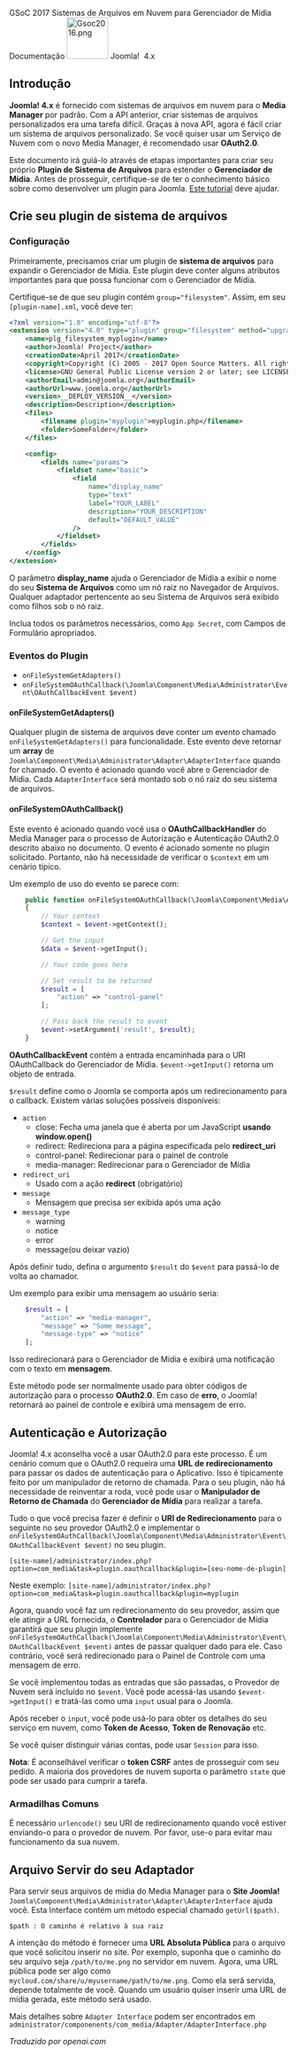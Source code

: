 <!-- Filename: J4.x:Cloud_File_Systems_for_Media_Manager / Display title: Sistemas de Arquivos em Nuvem para Gerenciamento de Mídia -->

<span id="main-portal-heading">GSoC 2017
Sistemas de Arquivos em Nuvem para Gerenciador de Mídia
Documentação</span> [<img
src="https://docs.joomla.org/images/thumb/7/7d/Gsoc2016.png/75px-Gsoc2016.png"
decoding="async"
srcset="https://docs.joomla.org/images/thumb/7/7d/Gsoc2016.png/113px-Gsoc2016.png 1.5x, https://docs.joomla.org/images/thumb/7/7d/Gsoc2016.png/150px-Gsoc2016.png 2x"
data-file-width="373" data-file-height="373" width="75" height="75"
alt="Gsoc2016.png" />](https://docs.joomla.org/GSOC_2017 "GSOC 2017")
Joomla!  4.x

## Introdução

**Joomla! 4.x** é fornecido com sistemas de arquivos em nuvem para o **Media Manager** por padrão. Com a API anterior, criar sistemas de arquivos personalizados era uma tarefa difícil. Graças à nova API, agora é fácil criar um sistema de arquivos personalizado. Se você quiser usar um Serviço de Nuvem com o novo Media Manager, é recomendado usar **OAuth2.0**.

Este documento irá guiá-lo através de etapas importantes para criar seu próprio **Plugin de Sistema de Arquivos** para estender o **Gerenciador de Mídia**. Antes de prosseguir, certifique-se de ter o conhecimento básico sobre como desenvolver um plugin para Joomla. [Este tutorial](https://docs.joomla.org/J3.x:Creating_a_Plugin_for_Joomla) deve ajudar.

## Crie seu plugin de sistema de arquivos

### Configuração

Primeiramente, precisamos criar um plugin de **sistema de arquivos** para expandir o Gerenciador de Mídia. Este plugin deve conter alguns atributos importantes para que possa funcionar com o Gerenciador de Mídia.

Certifique-se de que seu plugin contém `group="filesystem"`. Assim, em seu
`[plugin-name].xml`, você deve ter:

```xml
<?xml version="1.0" encoding="utf-8"?>
<extension version="4.0" type="plugin" group="filesystem" method="upgrade">
    <name>plg_filesystem_myplugin</name>
    <author>Joomla! Project</author>
    <creationDate>April 2017</creationDate>
    <copyright>Copyright (C) 2005 - 2017 Open Source Matters. All rights reserved.</copyright>
    <license>GNU General Public License version 2 or later; see LICENSE.txt</license>
    <authorEmail>admin@joomla.org</authorEmail>
    <authorUrl>www.joomla.org</authorUrl>
    <version>__DEPLOY_VERSION__</version>
    <description>Description</description>
    <files>
        <filename plugin="myplugin">myplugin.php</filename>
        <folder>SomeFolder</folder>
    </files>

    <config>
        <fields name="params">
            <fieldset name="basic">
                <field
                    name="display_name"
                    type="text"
                    label="YOUR_LABEL"
                    description="YOUR_DESCRIPTION"
                    default="DEFAULT_VALUE"
                />
            </fieldset>
        </fields>
    </config>
</extension>
```

O parâmetro **display_name** ajuda o Gerenciador de Mídia a exibir o nome do seu **Sistema de Arquivos** como um nó raiz no Navegador de Arquivos. Qualquer adaptador pertencente ao seu Sistema de Arquivos será exibido como filhos sob o nó raiz.

Inclua todos os parâmetros necessários, como `App Secret`, com Campos de Formulário apropriados.

### Eventos do Plugin

- `onFileSystemGetAdapters()`
- `onFileSystemOAuthCallback(\Joomla\Component\Media\Administrator\Event\OAuthCallbackEvent $event)`

#### onFileSystemGetAdapters()

Qualquer plugin de sistema de arquivos deve conter um evento chamado `onFileSystemGetAdapters()` para funcionalidade. Este evento deve retornar um **array** de `Joomla\Component\Media\Administrator\Adapter\AdapterInterface` quando for chamado. O evento é acionado quando você abre o Gerenciador de Mídia. Cada `AdapterInterface` será montado sob o nó raiz do seu sistema de arquivos.

#### onFileSystemOAuthCallback()

Este evento é acionado quando você usa o **OAuthCallbackHandler** do Media Manager para o processo de Autorização e Autenticação OAuth2.0 descrito abaixo no documento. O evento é acionado somente no plugin solicitado. Portanto, não há necessidade de verificar o `$context` em um cenário típico.

Um exemplo de uso do evento se parece com:

```php
    public function onFileSystemOAuthCallback(\Joomla\Component\Media\Administrator\Event\OAuthCallbackEvent $event)
    {
        // Your context
        $context = $event->getContext();

        // Get the input
        $data = $event->getInput();

        // Your code goes here

        // Set result to be returned
        $result = [
            "action" => "control-panel"
        ];

        // Pass back the result to event
        $event->setArgument('result', $result);
    }
```

**OAuthCallbackEvent** contém a entrada encaminhada para o URI OAuthCallback do Gerenciador de Mídia. `$event->getInput()` retorna um objeto de entrada.

`$result` define como o Joomla se comporta após um redirecionamento para o callback. Existem várias soluções possíveis disponíveis:

- `action`
  - close: Fecha uma janela que é aberta por um JavaScript **usando window.open()**
  - redirect: Redireciona para a página especificada pelo **redirect_uri**
  - control-panel: Redirecionar para o painel de controle
  - media-manager: Redirecionar para o Gerenciador de Mídia
- `redirect_uri`
  - Usado com a ação **redirect** (obrigatório)
- `message`
  - Mensagem que precisa ser exibida após uma ação
- `message_type`
  - warning
  - notice
  - error
  - message(ou deixar vazio)

Após definir tudo, defina o argumento `$result` do `$event` para passá-lo de volta ao chamador.

Um exemplo para exibir uma mensagem ao usuário seria:

```php
    $result = [
        "action" => "media-manager",
        "message" => "Some message",
        "message-type" => "notice"
    ];
```

Isso redirecionará para o Gerenciador de Mídia e exibirá uma notificação com o texto em **mensagem**.

Este método pode ser normalmente usado para obter códigos de autorização para o processo **OAuth2.0**. Em caso de **erro**, o Joomla! retornará ao painel de controle e exibirá uma mensagem de erro.

## Autenticação e Autorização

Joomla! 4.x aconselha você a usar OAuth2.0 para este processo. É um cenário comum que o OAuth2.0 requeira uma **URL de redirecionamento** para passar os dados de autenticação para o Aplicativo. Isso é tipicamente feito por um manipulador de retorno de chamada. Para o seu plugin, não há necessidade de reinventar a roda, você pode usar o **Manipulador de Retorno de Chamada** do **Gerenciador de Mídia** para realizar a tarefa.

Tudo o que você precisa fazer é definir o **URI de Redirecionamento** para o seguinte no seu provedor OAuth2.0 e implementar o `onFileSystemOAuthCallback(\Joomla\Component\Media\Administrator\Event\OAuthCallbackEvent $event)` no seu plugin.

`[site-name]/administrator/index.php?option=com_media&task=plugin.oauthcallback&plugin=[seu-nome-de-plugin]`

Neste exemplo:
`[site-name]/administrator/index.php?option=com_media&task=plugin.oauthcallback&plugin=myplugin`

Agora, quando você faz um redirecionamento do seu provedor, assim que ele atingir a URL fornecida, o **Controlador** para o Gerenciador de Mídia garantirá que seu plugin implemente `onFileSystemOAuthCallback(\Joomla\Component\Media\Administrator\Event\OAuthCallbackEvent $event)` antes de passar qualquer dado para ele. Caso contrário, você será redirecionado para o Painel de Controle com uma mensagem de erro.

Se você implementou todas as entradas que são passadas, o Provedor de Nuvem será incluído no `$event`. Você pode acessá-las usando `$event->getInput()` e tratá-las como uma `input` usual para o Joomla.

Após receber o `input`, você pode usá-lo para obter os detalhes do seu serviço em nuvem, como **Token de Acesso**, **Token de Renovação** etc.

Se você quiser distinguir várias contas, pode usar `Session` para isso.

**Nota**: É aconselhável verificar o **token CSRF** antes de prosseguir com seu pedido. A maioria dos provedores de nuvem suporta o parâmetro `state` que pode ser usado para cumprir a tarefa.

### Armadilhas Comuns

É necessário `urlencode()` seu URI de redirecionamento quando você estiver enviando-o
para o provedor de nuvem. Por favor, use-o para evitar mau funcionamento da
sua nuvem.

## Arquivo Servir do seu Adaptador

Para servir seus arquivos de mídia do Media Manager para o **Site Joomla!** `Joomla\Component\Media\Administrator\Adapter\AdapterInterface` ajuda você. Esta Interface contém um método especial chamado `getUrl($path)`.

`$path : O caminho é relativo à sua raiz`

A intenção do método é fornecer uma **URL Absoluta Pública** para o arquivo que você solicitou inserir no site. Por exemplo, suponha que o caminho do seu arquivo seja `/path/to/me.png` no servidor em nuvem. Agora, uma URL pública pode ser algo como `mycloud.com/share/u/myusername/path/to/me.png`. Como ela será servida, depende totalmente de você. Quando um usuário quiser inserir uma URL de mídia gerada, este método será usado.

Mais detalhes sobre `Adapter Interface` podem ser encontrados em `administrator/componenents/com_media/Adapter/AdapterInterface.php`

*Traduzido por openai.com*

